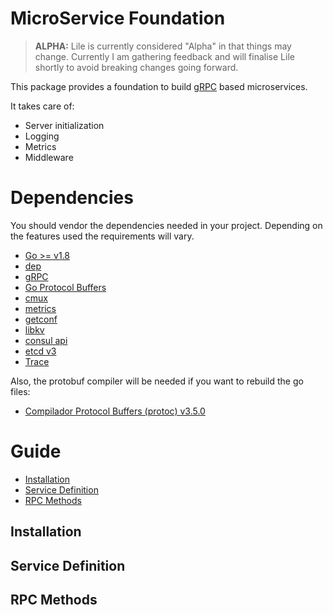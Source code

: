 MicroService Foundation
=======================

> **ALPHA:** Lile is currently considered "Alpha" in that things may change. Currently I am gathering feedback and will finalise Lile shortly to avoid breaking changes going forward.

This package provides a foundation to build [gRPC](google.golang.org/grpc) based microservices.

It takes care of:

- Server initialization
- Logging
- Metrics
- Middleware

# Dependencies

You should vendor the dependencies needed in your project. Depending on the features used the
requirements will vary.

- [Go >= v1.8](https://golang.org/dl)
- [dep](https://github.com/golang/dep)
- [gRPC](google.golang.org/grpc)
- [Go Protocol Buffers](github.com/golang/protobuf)
- [cmux](github.com/cockroachdb/cmux)
- [metrics](github.com/codahale/metrics)
- [getconf](github.com/jllopis/getconf)
- [libkv](github.com/abronan/libkv)
- [consul api](github.com/hashicorp/consul/api)
- [etcd v3](github.com/coreos/etcd/clientv3)
- [Trace](golang.org/x/net/trace)

Also, the protobuf compiler will be needed if you want to rebuild the go files:

- [Compilador Protocol Buffers (protoc) v3.5.0](https://github.com/google/protobuf/releases)

# Guide

- [Installation](#installation)
- [Service Definition](#service-definition)
- [RPC Methods](#rpc-methods)

## Installation

## Service Definition

## RPC Methods
